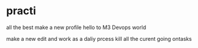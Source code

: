 # practi
all the best
make a new profile 
hello to M3
Devops world

make a new edit and work as a daliy prcess 
kill all the curent going ontasks 
